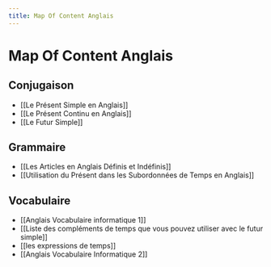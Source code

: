 ```yaml
---
title: Map Of Content Anglais
---
```


# Map Of Content Anglais
## Conjugaison
- [[Le Présent Simple en Anglais]]
- [[Le Présent Continu en Anglais]]
- [[Le Futur Simple]]

## Grammaire
- [[Les Articles en Anglais Définis et Indéfinis]]
- [[Utilisation du Présent dans les Subordonnées de Temps en Anglais]]

## Vocabulaire
- [[Anglais Vocabulaire informatique 1]]
- [[Liste des compléments de temps que vous pouvez utiliser avec le futur simple]]
- [[les expressions de temps]]
- [[Anglais Vocabulaire Informatique 2]]